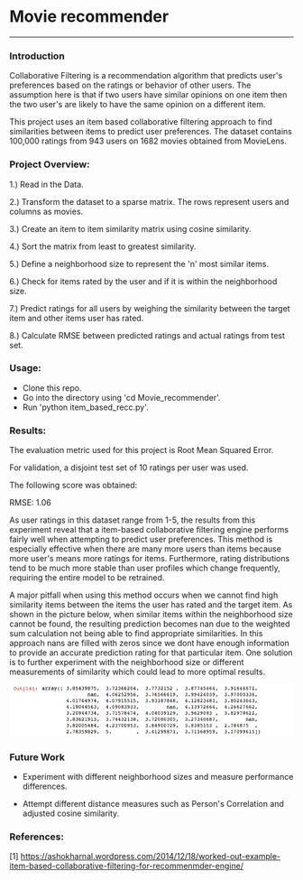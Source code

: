 # Movie recommender
--------------------------

### Introduction

Collaborative Filtering is a recommendation algorithm that predicts user's preferences based on the ratings or behavior of other users. The assumption here is that if two users have similar opinions on one item then the two user's are likely to have the same opinion on a different item. 

This project uses an item based collaborative filtering approach to find similarities between items to predict user preferences. The dataset contains 100,000 ratings from 943 users on 1682 movies obtained from MovieLens.

### Project Overview:

1.) Read in the Data.

2.) Transform the dataset to a sparse matrix. The rows represent users and columns as movies.

3.) Create an item to item similarity matrix using cosine similarity.

4.) Sort the matrix from least to greatest similarity.

5.) Define a neighborhood size to represent the 'n' most similar items.

6.) Check for items rated by the user and if it is within the neighborhood size.

7.) Predict ratings for all users by weighing the similarity between the target item and other items user has rated.

8.) Calculate RMSE between predicted ratings and actual ratings from test set.

### Usage:

* Clone this repo.
* Go into the directory using 'cd Movie_recommender'.
* Run 'python item_based_recc.py'.

### Results:
The evaluation metric used for this project is Root Mean Squared Error.

For validation, a disjoint test set of 10 ratings per user was used.

The following score was obtained:

RMSE: 1.06

As user ratings in this dataset range from 1-5, the results from this experiment reveal that a item-based collaborative filtering engine performs fairly well when attempting to predict user preferences. This method is especially effective when there are many more users than items because more user's means more ratings for items. Furthermore, rating distributions tend to be much more stable than user profiles which change frequently, requiring the entire model to be retrained. 

A major pitfall when using this method occurs when we cannot find high similarity items between the items the user has rated and the target item. As shown in the picture below, when similar items within the neighborhood size cannot be found, the resulting prediction becomes nan due to the weighted sum calculation not being able to find appropriate similarities. In this approach nans are  filled with zeros since we dont have enough information to provide an accurate prediction rating for that particular item. One solution is to further experiment with the neighborhood size or different measurements of similarity which could lead to more optimal results.

![alt tag](images/predictions.png)

### Future Work

* Experiment with different neighborhood sizes and measure performance differences.

* Attempt different distance measures such as Person's Correlation and adjusted cosine similarity.


### References:

[1] https://ashokharnal.wordpress.com/2014/12/18/worked-out-example-item-based-collaborative-filtering-for-recommenmder-engine/
